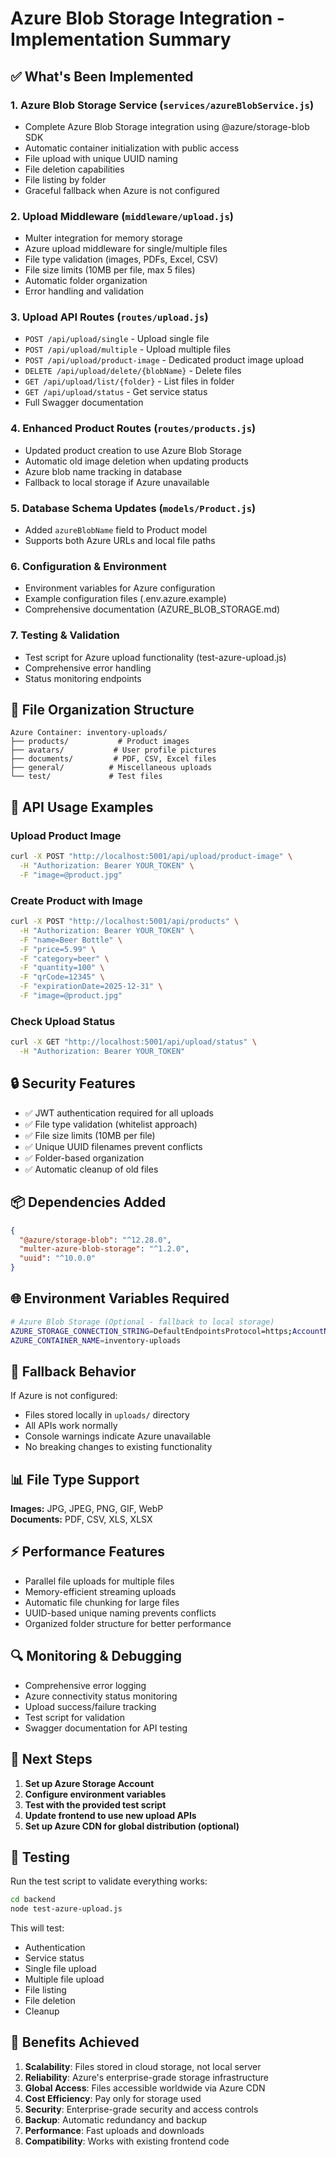 # Azure Blob Storage Integration - Implementation Summary

## ✅ What's Been Implemented

### 1. Azure Blob Storage Service (`services/azureBlobService.js`)
- Complete Azure Blob Storage integration using @azure/storage-blob SDK
- Automatic container initialization with public access
- File upload with unique UUID naming
- File deletion capabilities
- File listing by folder
- Graceful fallback when Azure is not configured

### 2. Upload Middleware (`middleware/upload.js`)
- Multer integration for memory storage
- Azure upload middleware for single/multiple files
- File type validation (images, PDFs, Excel, CSV)
- File size limits (10MB per file, max 5 files)
- Automatic folder organization
- Error handling and validation

### 3. Upload API Routes (`routes/upload.js`)
- `POST /api/upload/single` - Upload single file
- `POST /api/upload/multiple` - Upload multiple files  
- `POST /api/upload/product-image` - Dedicated product image upload
- `DELETE /api/upload/delete/{blobName}` - Delete files
- `GET /api/upload/list/{folder}` - List files in folder
- `GET /api/upload/status` - Get service status
- Full Swagger documentation

### 4. Enhanced Product Routes (`routes/products.js`)
- Updated product creation to use Azure Blob Storage
- Automatic old image deletion when updating products
- Azure blob name tracking in database
- Fallback to local storage if Azure unavailable

### 5. Database Schema Updates (`models/Product.js`)
- Added `azureBlobName` field to Product model
- Supports both Azure URLs and local file paths

### 6. Configuration & Environment
- Environment variables for Azure configuration
- Example configuration files (.env.azure.example)
- Comprehensive documentation (AZURE_BLOB_STORAGE.md)

### 7. Testing & Validation
- Test script for Azure upload functionality (test-azure-upload.js)
- Comprehensive error handling
- Status monitoring endpoints

## 🔧 File Organization Structure

```
Azure Container: inventory-uploads/
├── products/           # Product images
├── avatars/           # User profile pictures
├── documents/         # PDF, CSV, Excel files
├── general/          # Miscellaneous uploads
└── test/             # Test files
```

## 🚀 API Usage Examples

### Upload Product Image
```bash
curl -X POST "http://localhost:5001/api/upload/product-image" \
  -H "Authorization: Bearer YOUR_TOKEN" \
  -F "image=@product.jpg"
```

### Create Product with Image
```bash
curl -X POST "http://localhost:5001/api/products" \
  -H "Authorization: Bearer YOUR_TOKEN" \
  -F "name=Beer Bottle" \
  -F "price=5.99" \
  -F "category=beer" \
  -F "quantity=100" \
  -F "qrCode=12345" \
  -F "expirationDate=2025-12-31" \
  -F "image=@product.jpg"
```

### Check Upload Status
```bash
curl -X GET "http://localhost:5001/api/upload/status" \
  -H "Authorization: Bearer YOUR_TOKEN"
```

## 🔒 Security Features

- ✅ JWT authentication required for all uploads
- ✅ File type validation (whitelist approach)
- ✅ File size limits (10MB per file)
- ✅ Unique UUID filenames prevent conflicts
- ✅ Folder-based organization
- ✅ Automatic cleanup of old files

## 📦 Dependencies Added

```json
{
  "@azure/storage-blob": "^12.28.0",
  "multer-azure-blob-storage": "^1.2.0",
  "uuid": "^10.0.0"
}
```

## 🌐 Environment Variables Required

```bash
# Azure Blob Storage (Optional - fallback to local storage)
AZURE_STORAGE_CONNECTION_STRING=DefaultEndpointsProtocol=https;AccountName=...
AZURE_CONTAINER_NAME=inventory-uploads
```

## 🔄 Fallback Behavior

If Azure is not configured:
- Files stored locally in `uploads/` directory
- All APIs work normally
- Console warnings indicate Azure unavailable
- No breaking changes to existing functionality

## 📊 File Type Support

**Images:** JPG, JPEG, PNG, GIF, WebP  
**Documents:** PDF, CSV, XLS, XLSX

## ⚡ Performance Features

- Parallel file uploads for multiple files
- Memory-efficient streaming uploads
- Automatic file chunking for large files
- UUID-based unique naming prevents conflicts
- Organized folder structure for better performance

## 🔍 Monitoring & Debugging

- Comprehensive error logging
- Azure connectivity status monitoring
- Upload success/failure tracking
- Test script for validation
- Swagger documentation for API testing

## 🚀 Next Steps

1. **Set up Azure Storage Account**
2. **Configure environment variables**
3. **Test with the provided test script**
4. **Update frontend to use new upload APIs**
5. **Set up Azure CDN for global distribution (optional)**

## 📝 Testing

Run the test script to validate everything works:

```bash
cd backend
node test-azure-upload.js
```

This will test:
- Authentication
- Service status
- Single file upload
- Multiple file upload
- File listing
- File deletion
- Cleanup

## 🎯 Benefits Achieved

1. **Scalability**: Files stored in cloud storage, not local server
2. **Reliability**: Azure's enterprise-grade storage infrastructure
3. **Global Access**: Files accessible worldwide via Azure CDN
4. **Cost Efficiency**: Pay only for storage used
5. **Security**: Enterprise-grade security and access controls
6. **Backup**: Automatic redundancy and backup
7. **Performance**: Fast uploads and downloads
8. **Compatibility**: Works with existing frontend code
